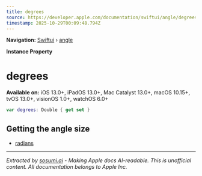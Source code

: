 ```yaml
---
title: degrees
source: https://developer.apple.com/documentation/swiftui/angle/degrees
timestamp: 2025-10-29T00:09:48.794Z
---
```


**Navigation:** [Swiftui](/documentation/swiftui) › [angle](/documentation/swiftui/angle)

**Instance Property**

# degrees

**Available on:** iOS 13.0+, iPadOS 13.0+, Mac Catalyst 13.0+, macOS 10.15+, tvOS 13.0+, visionOS 1.0+, watchOS 6.0+

```swift
var degrees: Double { get set }
```

## Getting the angle size

- [radians](/documentation/swiftui/angle/radians)

---

*Extracted by [sosumi.ai](https://sosumi.ai) - Making Apple docs AI-readable.*
*This is unofficial content. All documentation belongs to Apple Inc.*
